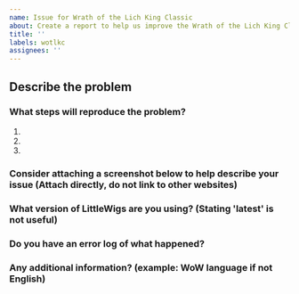 ```yaml
---
name: Issue for Wrath of the Lich King Classic
about: Create a report to help us improve the Wrath of the Lich King Classic version of LittleWigs.
title: ''
labels: wotlkc
assignees: ''
---
```


## Describe the problem


### What steps will reproduce the problem?

1.  
2.  
3.  

### Consider attaching a screenshot below to help describe your issue (Attach directly, do not link to other websites)


### What version of LittleWigs are you using? (Stating 'latest' is not useful)


### Do you have an error log of what happened?


### Any additional information? (example: WoW language if not English)
